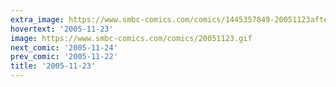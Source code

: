 ```yaml
---
extra_image: https://www.smbc-comics.com/comics/1445357849-20051123after.png
hovertext: '2005-11-23'
image: https://www.smbc-comics.com/comics/20051123.gif
next_comic: '2005-11-24'
prev_comic: '2005-11-22'
title: '2005-11-23'
---
```


